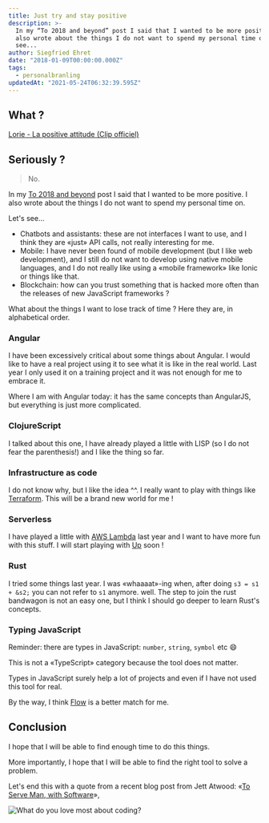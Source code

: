 ```yaml
---
title: Just try and stay positive
description: >-
  In my “To 2018 and beyond” post I said that I wanted to be more positive. I
  also wrote about the things I do not want to spend my personal time on. Let's
  see...
author: Siegfried Ehret
date: "2018-01-09T00:00:00.000Z"
tags:
  - personalbranling
updatedAt: "2021-05-24T06:32:39.595Z"
---
```


## What ?

[Lorie - La positive attitude (Clip officiel)](https://www.youtube.com/watch?v=gb4yPEMh24E)

## Seriously ?

> No.

In my [To 2018 and beyond](https://ehret.me/en/to-2018-and-beyond) post I said that I wanted to be more positive. I also wrote about the things I do not want to spend my personal time on.

Let's see...

- Chatbots and assistants: these are not interfaces I want to use, and I think they are «just» API calls, not really interesting for me.
- Mobile: I have never been found of mobile development (but I like web development), and I still do not want to develop using native mobile languages, and I do not really like using a «mobile framework» like Ionic or things like that.
- Blockchain: how can you trust something that is hacked more often than the releases of new JavaScript frameworks ?

What about the things I want to lose track of time ? Here they are, in alphabetical order.

### Angular

I have been excessively critical about some things about Angular. I would like to have a real project using it to see what it is like in the real world. Last year I only used it on a training project and it was not enough for me to embrace it.

Where I am with Angular today: it has the same concepts than AngularJS, but everything is just more complicated.

### ClojureScript

I talked about this one, I have already played a little with LISP (so I do not fear the parenthesis!) and I like the thing so far.

### Infrastructure as code

I do not know why, but I like the idea ^^. I really want to play with things like [Terraform](https://www.terraform.io/). This will be a brand new world for me !

### Serverless

I have played a little with [AWS Lambda](https://aws.amazon.com/lambda/) last year and I want to have more fun with this stuff. I will start playing with [Up](https://up.docs.apex.sh) soon !

### Rust

I tried some things last year. I was «whaaaat»-ing when, after doing `s3 = s1 + &s2;` you can not refer to `s1` anymore. well. The step to join the rust bandwagon is not an easy one, but I think I should go deeper to learn Rust's concepts.

### Typing JavaScript

Reminder: there are types in JavaScript: `number`, `string`, `symbol` etc :smile:

This is not a «TypeScript» category because the tool does not matter.

Types in JavaScript surely help a lot of projects and even if I have not used this tool for real.

By the way, I think [Flow](https://flow.org/) is a better match for me.

## Conclusion

I hope that I will be able to find enough time to do this things.

More importantly, I hope that I will be able to find the right tool to solve a problem.

Let's end this with a quote from a recent blog post from Jett Atwood: «[To Serve Man, with Software](https://blog.codinghorror.com/to-serve-man-with-software/)»,

![What do you love most about coding?](/contentful/5WcNMpDjD2V6pfvDE33qdU/575514458dc4499343417d071d173a9a/dk-findout-coding-page-50-quote.jpg)
